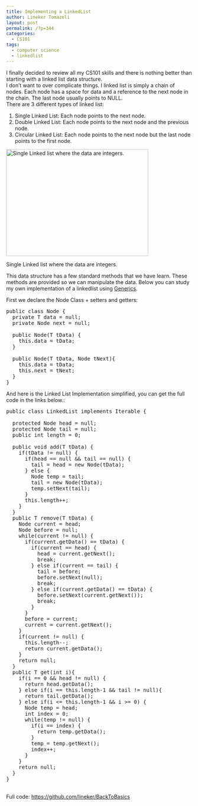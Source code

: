 ```yaml
---
title: Implementing a LinkedList
author: Lineker Tomazeli
layout: post
permalink: /?p=344
categories:
  - CS101
tags:
  - computer science
  - linkedlist
---
```

I finally decided to review all my CS101 skills and there is nothing better than starting with a linked list data structure.  
I don&#8217;t want to over complicate things. I linked list is simply a chain of nodes. Each node has a space for data and a reference to the next node in the chain. The last node usually points to NULL.  
There are 3 different types of linked list:

  1. Single Linked List: Each node points to the next node.
  2. Double Linked List: Each node points to the next node and the previous node.
  3. Circular Linked List: Each node points to the next node but the last node points to the first node.<figure style="width: 384px;" class="wp-caption alignnone">

<img class=" " alt="Single Linked list where the data are integers." src="http://upload.wikimedia.org/wikipedia/commons/b/bf/Linked_list_data_format.jpg" width="384" height="288" /><figcaption class="wp-caption-text">Single Linked list where the data are integers.</figcaption></figure> 

This data structure has a few standard methods that we have learn. These methods are provided so we can manipulate the data. Below you can study my own implementation of a linkedlist using <a title="Generics" href="http://docs.oracle.com/javase/tutorial/java/generics/" target="_blank">Generics</a>.

First we declare the Node Class + setters and getters:

<pre>public class Node {
  private T data = null;
  private Node next = null;

  public Node(T tData) {
    this.data = tData;
  }

  public Node(T tData, Node tNext){
    this.data = tData;
    this.next = tNext;
  }
}
</pre>

And here is the Linked List Implementation simplified, you can get the full code in the links below.:

<pre>public class LinkedList implements Iterable {

  protected Node head = null;
  protected Node tail = null;
  public int length = 0;

  public void add(T tData) {
    if(tData != null) {
      if(head == null && tail == null) {
        tail = head = new Node(tData);
      } else {
        Node temp = tail;
        tail = new Node(tData);
        temp.setNext(tail);
      }
      this.length++;
    }
  }
  public T remove(T tData) {
    Node current = head;
    Node before = null;
    while(current != null) {
      if(current.getData() == tData) {
        if(current == head) {
          head = current.getNext();
          break;
        } else if(current == tail) {
          tail = before;
          before.setNext(null);
          break;
        } else if(current.getData() == tData) {
          before.setNext(current.getNext());
          break;
        }
      }
      before = current;
      current = current.getNext();
    }
    if(current != null) {
      this.length--;
      return current.getData();
    }
    return null;
  }
  public T get(int i){
    if(i == 0 && head != null) {
      return head.getData();
    } else if(i == this.length-1 && tail != null){
      return tail.getData();
    } else if(i &lt;= this.length-1 && i &gt;= 0) {
      Node temp = head;
      int index = 0;
      while(temp != null) {
        if(i == index) {
          return temp.getData();
        }
        temp = temp.getNext();
        index++;
      }
    }
    return null;
  }
}
</pre>

&nbsp;  
Full code: <a href="https://github.com/lineker/BackToBasics" title="https://github.com/lineker/BackToBasics" target="_blank">https://github.com/lineker/BackToBasics</a>